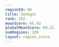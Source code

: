 ```yaml
---
regionId: 66
title: Senegal
rank: 152
meanScore: 65.43
globalMeanScore: 69.21
numRegions: 220
layout: region_score
---
```

